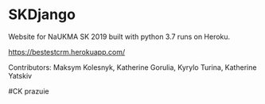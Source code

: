 # SKDjango

Website for NaUKMA SK 2019 built with python 3.7 runs on Heroku.

https://bestestcrm.herokuapp.com/

Contributors: Maksym Kolesnyk, Katherine Gorulia, Kyrylo Turina, Katherine Yatskiv 

#CK prazuie
